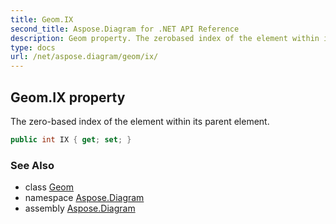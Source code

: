 ```yaml
---
title: Geom.IX
second_title: Aspose.Diagram for .NET API Reference
description: Geom property. The zerobased index of the element within its parent element
type: docs
url: /net/aspose.diagram/geom/ix/
---
```

## Geom.IX property

The zero-based index of the element within its parent element.

```csharp
public int IX { get; set; }
```

### See Also

* class [Geom](../)
* namespace [Aspose.Diagram](../../geom/)
* assembly [Aspose.Diagram](../../../)



